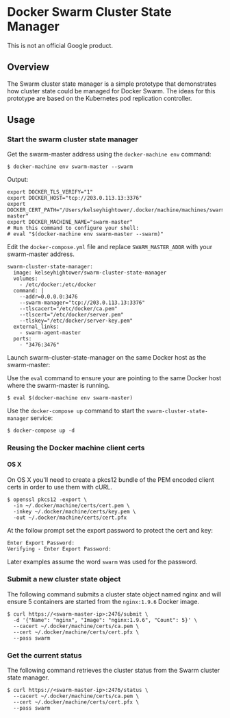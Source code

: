 # Docker Swarm Cluster State Manager

This is not an official Google product.

## Overview

The Swarm cluster state manager is a simple prototype that demonstrates how cluster state could be managed for Docker Swarm. The ideas for this prototype are based on the Kubernetes pod replication controller.

## Usage

### Start the swarm cluster state manager

Get the swarm-master address using the `docker-machine env` command:

```
$ docker-machine env swarm-master --swarm
```

Output:

```
export DOCKER_TLS_VERIFY="1"
export DOCKER_HOST="tcp://203.0.113.13:3376"
export DOCKER_CERT_PATH="/Users/kelseyhightower/.docker/machine/machines/swarm-master"
export DOCKER_MACHINE_NAME="swarm-master"
# Run this command to configure your shell: 
# eval "$(docker-machine env swarm-master --swarm)"
```

Edit the `docker-compose.yml` file and replace `SWARM_MASTER_ADDR` with your swarm-master address.

```
swarm-cluster-state-manager:
  image: kelseyhightower/swarm-cluster-state-manager
  volumes:
    - /etc/docker:/etc/docker
  command: |
    --addr=0.0.0.0:3476
    --swarm-manager="tcp://203.0.113.13:3376"
    --tlscacert="/etc/docker/ca.pem"
    --tlscert="/etc/docker/server.pem"
    --tlskey="/etc/docker/server-key.pem"
  external_links:
    - swarm-agent-master
  ports:
    - "3476:3476"
```

Launch swarm-cluster-state-manager on the same Docker host as the swarm-master:

Use the `eval` command to ensure your are pointing to the same Docker host where the swarm-master
is running.

```
$ eval $(docker-machine env swarm-master)
```

Use the `docker-compose up` command to start the `swarm-cluster-state-manager` service:

```
$ docker-compose up -d
```

### Reusing the Docker machine client certs

#### OS X

On OS X you'll need to create a pkcs12 bundle of the PEM encoded client certs in order
to use them with cURL.

```
$ openssl pkcs12 -export \
  -in ~/.docker/machine/certs/cert.pem \
  -inkey ~/.docker/machine/certs/key.pem \
  -out ~/.docker/machine/certs/cert.pfx 
```

At the follow prompt set the export password to protect the cert and key:

```
Enter Export Password:
Verifying - Enter Export Password:
```

Later examples assume the word `swarm` was used for the password.

### Submit a new cluster state object

The following command submits a cluster state object named nginx and will ensure 5
containers are started from the `nginx:1.9.6` Docker image.

```
$ curl https://<swarm-master-ip>:2476/submit \
  -d '{"Name": "nginx", "Image": "nginx:1.9.6", "Count": 5}' \
  --cacert ~/.docker/machine/certs/ca.pem \
  --cert ~/.docker/machine/certs/cert.pfx \
  --pass swarm
```

### Get the current status

The following command retrieves the cluster status from the Swarm cluster state manager.

```
$ curl https://<swarm-master-ip>:2476/status \
  --cacert ~/.docker/machine/certs/ca.pem \
  --cert ~/.docker/machine/certs/cert.pfx \
  --pass swarm
```
